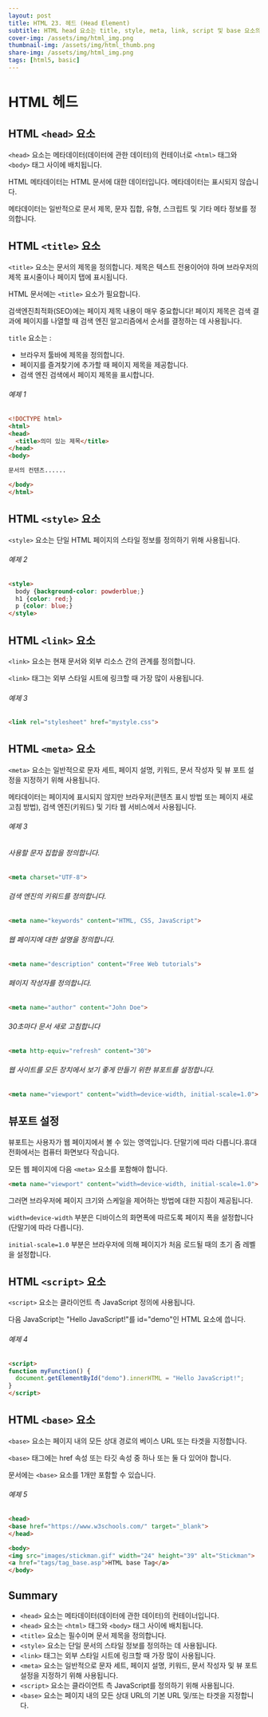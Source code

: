 ```yaml
---
layout: post
title: HTML 23. 헤드 (Head Element)
subtitle: HTML head 요소는 title, style, meta, link, script 및 base 요소의 컨테이너입니다.
cover-img: /assets/img/html_img.png
thumbnail-img: /assets/img/html_thumb.png
share-img: /assets/img/html_img.png
tags: [html5, basic]
---
```


# HTML 헤드

## HTML ```<head>``` 요소

```<head>``` 요소는 메타데이터(데이터에 관한 데이터)의 컨테이너로 ```<html>``` 태그와 ```<body>``` 태그 사이에 배치됩니다.

HTML 메타데이터는 HTML 문서에 대한 데이터입니다. 메타데이터는 표시되지 않습니다.

메타데이터는 일반적으로 문서 제목, 문자 집합, 유형, 스크립트 및 기타 메타 정보를 정의합니다.

## HTML ```<title>``` 요소

```<title>``` 요소는 문서의 제목을 정의합니다. 제목은 텍스트 전용이어야 하며 브라우저의 제목 표시줄이나 페이지 탭에 표시됩니다.

HTML 문서에는 ```<title>``` 요소가 필요합니다.

검색엔진최적화(SEO)에는 페이지 제목 내용이 매우 중요합니다! 페이지 제목은 검색 결과에 페이지를 나열할 때 검색 엔진 알고리즘에서 순서를 결정하는 데 사용됩니다.

```title``` 요소는 :

+ 브라우저 툴바에 제목을 정의합니다.
+ 페이지를 즐겨찾기에 추가할 때 페이지 제목을 제공합니다.
+ 검색 엔진 검색에서 페이지 제목을 표시합니다.

###### 예제 1

```html
<!DOCTYPE html>
<html>
<head>
  <title>의미 있는 제목</title>
</head>
<body>

문서의 컨텐츠......

</body>
</html>
```

## HTML ```<style>``` 요소

```<style>``` 요소는 단일 HTML 페이지의 스타일 정보를 정의하기 위해 사용됩니다.

###### 예제 2

```html
<style>
  body {background-color: powderblue;}
  h1 {color: red;}
  p {color: blue;}
</style>
```

## HTML ```<link>``` 요소

```<link>``` 요소는 현재 문서와 외부 리소스 간의 관계를 정의합니다.

```<link>``` 태그는 외부 스타일 시트에 링크할 때 가장 많이 사용됩니다.

###### 예제 3

```html
<link rel="stylesheet" href="mystyle.css">
```

## HTML ```<meta>``` 요소

```<meta>``` 요소는 일반적으로 문자 세트, 페이지 설명, 키워드, 문서 작성자 및 뷰 포트 설정을 지정하기 위해 사용됩니다.

메타데이터는 페이지에 표시되지 않지만 브라우저(콘텐츠 표시 방법 또는 페이지 새로고침 방법), 검색 엔진(키워드) 및 기타 웹 서비스에서 사용됩니다.

###### 예제 3

###### 사용할 문자 집합을 정의합니다.

```html
<meta charset="UTF-8">
```

###### 검색 엔진의 키워드를 정의합니다.

```html
<meta name="keywords" content="HTML, CSS, JavaScript">
```

###### 웹 페이지에 대한 설명을 정의합니다.

```html
<meta name="description" content="Free Web tutorials">
```

###### 페이지 작성자를 정의합니다.

```html
<meta name="author" content="John Doe">
```

###### 30초마다 문서 새로 고침합니다

```html
<meta http-equiv="refresh" content="30">
```

###### 웹 사이트를 모든 장치에서 보기 좋게 만들기 위한 뷰포트를 설정합니다.

```html
<meta name="viewport" content="width=device-width, initial-scale=1.0">
```

## 뷰포트 설정

뷰포트는 사용자가 웹 페이지에서 볼 수 있는 영역입니다. 단말기에 따라 다릅니다.휴대전화에서는 컴퓨터 화면보다 작습니다.

모든 웹 페이지에 다음 ```<meta>``` 요소를 포함해야 합니다.

```html
<meta name="viewport" content="width=device-width, initial-scale=1.0">
```

그러면 브라우저에 페이지 크기와 스케일을 제어하는 방법에 대한 지침이 제공됩니다.

```width=device-width``` 부분은 디바이스의 화면폭에 따르도록 페이지 폭을 설정합니다(단말기에 따라 다릅니다).

```initial-scale=1.0``` 부분은 브라우저에 의해 페이지가 처음 로드될 때의 초기 줌 레벨을 설정합니다.

## HTML ```<script>``` 요소

```<script>``` 요소는 클라이언트 측 JavaScript 정의에 사용됩니다.

다음 JavaScript는 "Hello JavaScript!"를 id="demo"인 HTML 요소에 씁니다.

###### 예제 4

```html
<script>
function myFunction() {
  document.getElementById("demo").innerHTML = "Hello JavaScript!";
}
</script>
```

## HTML ```<base>``` 요소

```<base>``` 요소는 페이지 내의 모든 상대 경로의 베이스 URL 또는 타겟을 지정합니다.

```<base>``` 태그에는 href 속성 또는 타깃 속성 중 하나 또는 둘 다 있어야 합니다.

문서에는 ```<base>``` 요소를 1개만 포함할 수 있습니다.

###### 예제 5

```html
<head>
<base href="https://www.w3schools.com/" target="_blank">
</head>

<body>
<img src="images/stickman.gif" width="24" height="39" alt="Stickman">
<a href="tags/tag_base.asp">HTML base Tag</a>
</body>
```

## Summary

+ ```<head>``` 요소는 메타데이터(데이터에 관한 데이터)의 컨테이너입니다.
+ ```<head>``` 요소는 ```<html>``` 태그와 ```<body>``` 태그 사이에 배치됩니다.
+ ```<title>``` 요소는 필수이며 문서 제목을 정의합니다.
+ ```<style>``` 요소는 단일 문서의 스타일 정보를 정의하는 데 사용됩니다.
+ ```<link>``` 태그는 외부 스타일 시트에 링크할 때 가장 많이 사용됩니다.
+ ```<meta>``` 요소는 일반적으로 문자 세트, 페이지 설명, 키워드, 문서 작성자 및 뷰 포트 설정을 지정하기 위해 사용됩니다.
+ ```<script>``` 요소는 클라이언트 측 JavaScript를 정의하기 위해 사용됩니다.
+ ```<base>``` 요소는 페이지 내의 모든 상대 URL의 기본 URL 및/또는 타겟을 지정합니다.
